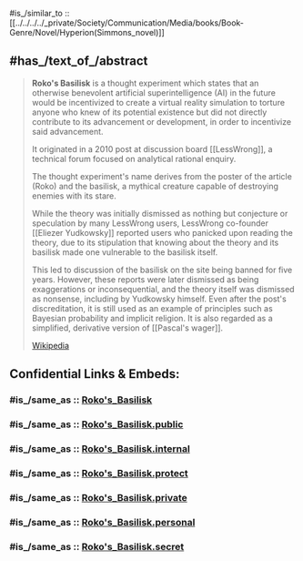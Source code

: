 
#is_/similar_to :: [[../../../../_private/Society/Communication/Media/books/Book-Genre/Novel/Hyperion(Simmons_novel)]] 

## #has_/text_of_/abstract 

> **Roko's Basilisk** is a thought experiment which states that 
> an otherwise benevolent artificial superintelligence (AI) in the future 
> would be incentivized to create a virtual reality simulation 
> to torture anyone who knew of its potential existence 
> but did not directly contribute to its advancement or development, 
> in order to incentivize said advancement. 
> 
> It originated in a 2010 post at discussion board [[LessWrong]], 
> a technical forum focused on analytical rational enquiry. 
> 
> The thought experiment's name derives from the poster of the article (Roko) 
> and the basilisk, a mythical creature capable of destroying enemies with its stare.
>
> While the theory was initially dismissed as nothing but conjecture 
> or speculation by many LessWrong users, 
> LessWrong co-founder [[Eliezer Yudkowsky]] reported 
> users who panicked upon reading the theory, 
> due to its stipulation that knowing about the theory and its basilisk 
> made one vulnerable to the basilisk itself. 
> 
> This led to discussion of the basilisk on the site being banned for five years. 
> However, these reports were later dismissed as being exaggerations or inconsequential, 
> and the theory itself was dismissed as nonsense, including by Yudkowsky himself. 
> Even after the post's discreditation, 
> it is still used as an example of principles such as Bayesian probability and implicit religion. 
> It is also regarded as a simplified, derivative version of [[Pascal's wager]].
>
> [Wikipedia](https://en.wikipedia.org/wiki/Roko's%20basilisk)


## Confidential Links & Embeds: 

### #is_/same_as :: [Roko's_Basilisk](/_Standards/Technology/IT/Artificial_Intelligence/Roko's_Basilisk.md) 

### #is_/same_as :: [Roko's_Basilisk.public](/_public/Technology/IT/Artificial_Intelligence/Roko's_Basilisk.public.md) 

### #is_/same_as :: [Roko's_Basilisk.internal](/_internal/Technology/IT/Artificial_Intelligence/Roko's_Basilisk.internal.md) 

### #is_/same_as :: [Roko's_Basilisk.protect](/_protect/Technology/IT/Artificial_Intelligence/Roko's_Basilisk.protect.md) 

### #is_/same_as :: [Roko's_Basilisk.private](/_private/Technology/IT/Artificial_Intelligence/Roko's_Basilisk.private.md) 

### #is_/same_as :: [Roko's_Basilisk.personal](/_personal/Technology/IT/Artificial_Intelligence/Roko's_Basilisk.personal.md) 

### #is_/same_as :: [Roko's_Basilisk.secret](/_secret/Technology/IT/Artificial_Intelligence/Roko's_Basilisk.secret.md)

